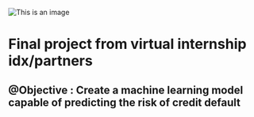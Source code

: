 ![This is an image](https://i.postimg.cc/rmn0ytvc/logo-path.png)
# Final project from virtual internship idx/partners 
## @Objective : Create a machine learning model capable of predicting the risk of credit default
